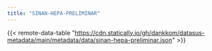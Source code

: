 ```yaml
---
title: "SINAN-HEPA-PRELIMINAR"
---
```


{{< remote-data-table "https://cdn.statically.io/gh/dankkom/datasus-metadata/main/metadata/data/sinan-hepa-preliminar.json" >}}
